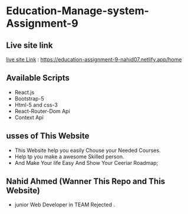# Education-Manage-system-Assignment-9

## Live site link 
 [live site Link](https://education-assignment-9-nahid07.netlify.app/home)  : https://education-assignment-9-nahid07.netlify.app/home

## Available Scripts
* React.js 
* Bootstrap-5
* Html-5 and css-3
* React-Router-Dom Api
* Context Api 

## usses of This Website
* This Website help you easily Chouse your Needed Courses.
* Help tp you make a awesome Skilled person. 
* And Make Your life Easy And Show Your Ceeriar Roadmap;

## Nahid Ahmed (Wanner This Repo and This Website)
* junior Web Developer in TEAM Rejected .
